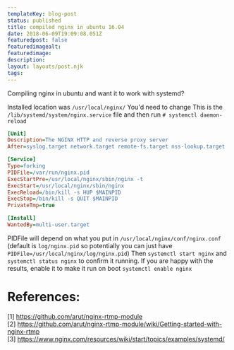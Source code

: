 ```yaml
---
templateKey: blog-post
status: published
title: compiled nginx in ubuntu 16.04
date: 2018-06-09T19:09:08.051Z
featuredpost: false
featuredimagealt:
featuredimage: 
description:
layout: layouts/post.njk
tags:
---
```

Compiling nginx in ubuntu and want it to work with systemd?

Installed location was `/usr/local/nginx/` You'd need to change
This is the `/lib/systemd/system/nginx.service` file and then run
`# systemctl daemon-reload`

```ini
[Unit]
Description=The NGINX HTTP and reverse proxy server
After=syslog.target network.target remote-fs.target nss-lookup.target

[Service]
Type=forking
PIDFile=/var/run/nginx.pid
ExecStartPre=/usr/local/nginx/sbin/nginx -t
ExecStart=/usr/local/nginx/sbin/nginx
ExecReload=/bin/kill -s HUP $MAINPID
ExecStop=/bin/kill -s QUIT $MAINPID
PrivateTmp=true

[Install]
WantedBy=multi-user.target
```
PIDFile will depend on what you put in `/usr/local/nginx/conf/nginx.conf` (default is `log/nginx.pid` so potentially you can just have `PIDFile=/usr/local/nginx/log/nginx.pid`)
Then `systemctl start nginx` and `systemctl status nginx` to confirm it running. If you are happy with the results, enable it to make it run on boot `systemctl enable nginx`
# References:
[1] https://github.com/arut/nginx-rtmp-module  
[2] https://github.com/arut/nginx-rtmp-module/wiki/Getting-started-with-nginx-rtmp  
[3] https://www.nginx.com/resources/wiki/start/topics/examples/systemd/